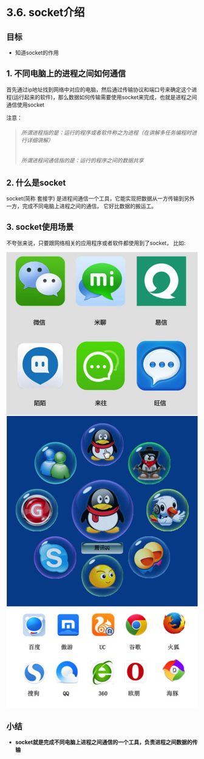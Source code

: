 # 3.6. socket介绍

目标
--

*   知道socket的作用

1\. 不同电脑上的进程之间如何通信
------------------

首先通过ip地址找到网络中对应的电脑，然后通过传输协议和端口号来确定这个进程(运行起来的软件)，那么数据如何传输需要使用socket来完成，也就是进程之间通信使用socket

注意：

> ###### 所谓进程指的是：运行的程序或者软件称之为进程（在讲解多任务编程时进行详细讲解）
>
> ###### 所谓进程间通信指的是：运行的程序之间的数据共享

2\. 什么是socket
-------------

socket(简称 套接字) 是进程间通信一个工具，它能实现把数据从一方传输到另外一方，完成不同电脑上进程之间的通信， 它好比数据的搬运工。

3\. socket使用场景
--------------

不夸张来说，只要跟网络相关的应用程序或者软件都使用到了socket， 比如:

![socket使用场景1](imgs/socket-1.png) ![socket使用场景1](imgs/socket-2.png) ![socket使用场景1](imgs/socket-3.png)

小结
--

*   **socket就是完成不同电脑上进程之间通信的一个工具，负责进程之间数据的传输**